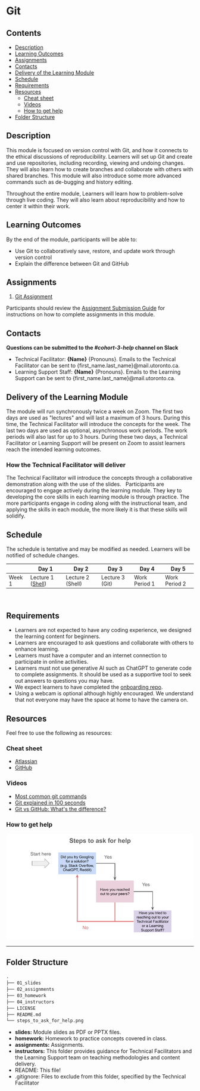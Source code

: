 # Git

## Contents
* [Description](#description)
* [Learning Outcomes](#learning-outcomes)
* [Assignments](#assignments)
* [Contacts](#contacts)
* [Delivery of the Learning Module](#delivery-of-the-learning-module)
* [Schedule](#schedule)
* [Requirements](#requirements)
* [Resources](#resources)
  + [Cheat sheet](#cheatsheet)
  + [Videos](#videos)
  + [How to get help](#how-to-get-help)
* [Folder Structure](#folder-structure)

## Description

This module is focused on version control with Git, and how it connects to the ethical discussions of reproducibility. Learners will set up Git and create and use repositories, including recording, viewing and undoing changes. They will also learn how to create branches and collaborate with others with shared branches. This module will also introduce some more advanced commands such as de-bugging and history editing.

Throughout the entire module, Learners will learn how to problem-solve through live coding. They will also learn about reproducibility and how to center it within their work.

## Learning Outcomes

By the end of the module, participants will be able to:
* Use Git to collaboratively save, restore, and update work through version control
* Explain the difference between Git and GitHub

## Assignments

1. [Git Assignment](https://github.com/UofT-DSI/git/blob/main/02_assignments/git_assignment.md)

Participants should review the [Assignment Submission Guide](https://github.com/UofT-DSI/onboarding/blob/main/onboarding_documents/submissions.md) for instructions on how to complete assignments in this module.

## Contacts

**Questions can be submitted to the _#cohort-3-help_ channel on Slack**

* Technical Facilitator: **{Name}** {Pronouns}. Emails to the Technical Facilitator can be sent to {first_name.last_name}@mail.utoronto.ca.
* Learning Support Staff: **{Name}** {Pronouns}. Emails to the Learning Support can be sent to {first_name.last_name}@mail.utoronto.ca.
 
##  Delivery of the Learning Module

The module will run synchronously twice a week on Zoom. The first two days are used as "lectures" and will last a maximum of 3 hours. During this time, the Technical Facilitator will introduce the concepts for the week. The last two days are used as optional, asynchronous work periods. The work periods will also last for up to 3 hours. During these two days, a Technical Facilitator or Learning Support will be present on Zoom to assist learners reach the intended learning outcomes.

### How the Technical Facilitator will deliver

The Technical Facilitator will introduce the concepts through a collaborative demonstration along with the use of the slides.
 
Participants are encouraged to engage actively during the learning module. They key to developing the core skills in each learning module is through practice. The more participants engage in coding along with the instructional team, and applying the skills in each module, the more likely it is that these skills will solidify. 

## Schedule

The schedule is tentative and may be modified as needed. Learners will be notified of schedule changes.

||Day 1|Day 2|Day 3|Day 4|Day 5|
|---|---|---|---|---|---|
|Week 1|Lecture 1 ([Shell](https://github.com/UofT-DSI/shell))|Lecture 2 (Shell)|Lecture 3 (Git)|Work Period 1|Work Period 2|
 
## Requirements

* Learners are not expected to have any coding experience, we designed the learning content for beginners.
* Learners are encouraged to ask questions and collaborate with others to enhance learning.
* Learners must have a computer and an internet connection to participate in online activities.
* Learners must not use generative AI such as ChatGPT to generate code to complete assignments. It should be used as a supportive tool to seek out answers to questions you may have.
* We expect learners to have completed the [onboarding repo](https://github.com/UofT-DSI/Onboarding/tree/tech-onboarding-docs).
* Using a webcam is optional although highly encouraged. We understand that not everyone may have the space at home to have the camera on.

## Resources

Feel free to use the following as resources:

### Cheat sheet

- [Atlassian](https://www.atlassian.com/git/tutorials/atlassian-git-cheatsheet)
- [GitHub](https://education.github.com/git-cheat-sheet-education.pdf)

### Videos
- [Most common git commands](https://www.youtube.com/watch?v=PSJ63LULKHA)
- [Git explained in 100 seconds](https://www.youtube.com/watch?v=hwP7WQkmECE)
- [Git vs GitHub: What's the difference?](https://www.youtube.com/watch?v=wpISo9TNjfU)

### How to get help

![image](/steps_to_ask_for_help.png)

<hr>

## Folder Structure

```markdown
.
├── 01_slides
├── 02_assignments
├── 03_homework
├── 04_instructors
├── LICENSE
├── README.md
└── steps_to_ask_for_help.png
```

* **slides:** Module slides as PDF or PPTX files.
* **homework:** Homework to practice concepts covered in class.
* **assignments:** Assignments.
* **instructors:** This folder provides guidance for Technical Facilitators and the Learning Support team on teaching methodologies and content delivery.
* README: This file!
* .gitignore: Files to exclude from this folder, specified by the Technical Facilitator
